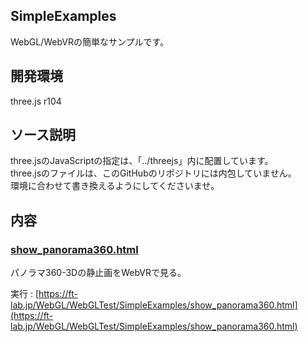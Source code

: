 ## SimpleExamples

WebGL/WebVRの簡単なサンプルです。    

## 開発環境

three.js r104    

## ソース説明

three.jsのJavaScriptの指定は、「../threejs」内に配置しています。    
three.jsのファイルは、このGitHubのリポジトリには内包していません。    
環境に合わせて書き換えるようにしてくださいませ。    
    <script src="../threejs/build/three.min.js"></script>
    <script src="../threejs/vr/WebVR.js"></script>
    <script src="../threejs/loaders/GLTFLoader.js"></script>		

## 内容

### [show_panorama360.html](./show_panorama360.html)

パノラマ360-3Dの静止画をWebVRで見る。    

実行 : 
[https://ft-lab.jp/WebGL/WebGLTest/SimpleExamples/show_panorama360.html](https://ft-lab.jp/WebGL/WebGLTest/SimpleExamples/show_panorama360.html)

